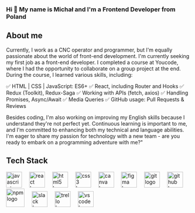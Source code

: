 ### Hi 👋 My name is Michał and I'm a Frontend Developer from Poland

## About me
Currently, I work as a CNC operator and programmer, but I'm equally passionate about the world of front-end development. I'm currently seeking my first job as a front-end developer. I completed a course at Youcode, where I had the opportunity to collaborate on a group project at the end. During the course, I learned various skills, including:

✅ HTML | CSS | JavaScript: ES6+
✅ React, including Router and Hooks
✅ Redux (Toolkit), Redux-Saga
✅ Working with APIs (fetch, axios)
✅ Handling Promises, Async/Await
✅ Media Queries
✅ GitHub usage: Pull Requests & Reviews

Besides coding, I'm also working on improving my English skills because I understand they're not perfect yet. Continuous learning is important to me, and I'm committed to enhancing both my technical and language abilities. I'm eager to share my passion for technology with a new team - are you ready to embark on a programming adventure with me?"


## Tech Stack
<div align="left">
  <img src="https://skillicons.dev/icons?i=js" height="43" alt="javascript logo"  />
  <img width="12" />
  <img src="https://cdn.jsdelivr.net/gh/devicons/devicon/icons/react/react-original.svg" height="43" alt="react logo"  />
  <img width="12" />
  <img src="https://cdn.jsdelivr.net/gh/devicons/devicon/icons/html5/html5-original.svg" height="43" alt="html5 logo"  />
  <img width="12" />
  <img src="https://cdn.jsdelivr.net/gh/devicons/devicon/icons/css3/css3-original.svg" height="43" alt="css3 logo"  />
  <img width="12" />
  <img src="https://cdn.jsdelivr.net/gh/devicons/devicon/icons/canva/canva-original.svg" height="43" alt="canva logo"  />
  <img width="12" />
  <img src="https://cdn.jsdelivr.net/gh/devicons/devicon/icons/figma/figma-original.svg" height="43" alt="figma logo"  />
  <img width="12" />
  <img src="https://cdn.jsdelivr.net/gh/devicons/devicon/icons/git/git-original.svg" height="43" alt="git logo"  />
  <img width="12" />
  <img src="https://skillicons.dev/icons?i=github" height="43" alt="github logo"  />
  <img width="12" />
  <img src="https://cdn.jsdelivr.net/gh/devicons/devicon/icons/npm/npm-original-wordmark.svg" height="50" alt="npm logo"  />
  <img width="12" />
  <img src="https://cdn.jsdelivr.net/gh/devicons/devicon/icons/slack/slack-original.svg" height="43" alt="slack logo"  />
  <img width="12" />
  <img src="https://cdn.jsdelivr.net/gh/devicons/devicon/icons/trello/trello-plain.svg" height="43" alt="trello logo"  />
  <img width="12" />
  <img src="https://cdn.jsdelivr.net/gh/devicons/devicon/icons/vscode/vscode-original.svg" height="43" alt="vscode logo"  />
</div>

